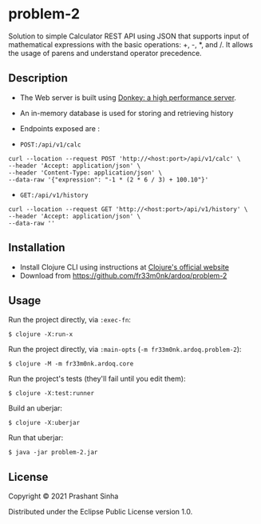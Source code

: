 # problem-2

Solution to simple Calculator REST API using JSON that supports input of mathematical expressions with the basic 
operations: +, -, *, and /. 
It allows the usage of parens and understand operator precedence.

## Description

* The Web server is built using [Donkey: a high performance server](https://github.com/AppsFlyer/donkey).
* An in-memory database is used for storing and retrieving history

* Endpoints exposed are :

* `POST:/api/v1/calc`
```shell
curl --location --request POST 'http://<host:port>/api/v1/calc' \
--header 'Accept: application/json' \
--header 'Content-Type: application/json' \
--data-raw '{"expression": "-1 * (2 * 6 / 3) + 100.10"}'
```  
* `GET:/api/v1/history`
```shell
curl --location --request GET 'http://<host:port>/api/v1/history' \
--header 'Accept: application/json' \
--data-raw ''
```

## Installation

* Install Clojure CLI using instructions at [Clojure's official website](https://clojure.org/guides/getting_started)
* Download from https://github.com/fr33m0nk/ardoq/problem-2

## Usage

Run the project directly, via `:exec-fn`:

    $ clojure -X:run-x

Run the project directly, via `:main-opts` (`-m fr33m0nk.ardoq.problem-2`):

    $ clojure -M -m fr33m0nk.ardoq.core

Run the project's tests (they'll fail until you edit them):

    $ clojure -X:test:runner

Build an uberjar:

    $ clojure -X:uberjar

Run that uberjar:

    $ java -jar problem-2.jar

## License

Copyright © 2021 Prashant Sinha

Distributed under the Eclipse Public License version 1.0.
